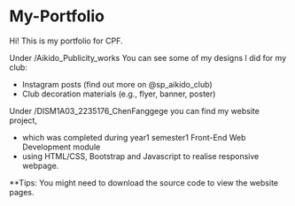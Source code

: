 # My-Portfolio
Hi! This is my portfolio for CPF.

Under /Aikido_Publicity_works You can see some of my designs I did for my club:
- Instagram posts (find out more on @sp_aikido_club)
- Club decoration materials (e.g., flyer, banner, poster)

Under /DISM1A03_2235176_ChenFanggege you can find my website project, 
- which was completed during year1 semester1 Front-End Web Development module
- using HTML/CSS, Bootstrap and Javascript to realise responsive webpage. 

**Tips: You might need to download the source code to view the website pages.
